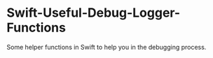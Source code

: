 # Swift-Useful-Debug-Logger-Functions
Some helper functions in Swift to help you in the debugging process.
